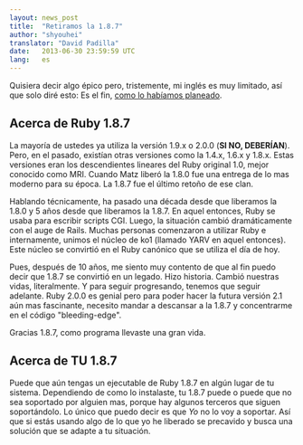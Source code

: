 ```yaml
---
layout: news_post
title:  "Retiramos la 1.8.7"
author: "shyouhei"
translator: "David Padilla"
date:   2013-06-30 23:59:59 UTC
lang:   es
---
```


Quisiera decir algo épico pero, tristemente, mi inglés es muy limitado,
así que solo diré esto: Es el fin, [como lo habíamos planeado][1].

[1]: /es/news/2011/10/06/plans-for-1-8-7/

## Acerca de Ruby 1.8.7

La mayoría de ustedes ya utiliza la versión 1.9.x o 2.0.0
(**SI NO, DEBERÍAN**).
Pero, en el pasado, existían otras versiones como la 1.4.x, 1.6.x y 1.8.x.
Estas versiones eran los descendientes lineares del Ruby original 1.0, mejor
conocido como MRI. Cuando Matz liberó la 1.8.0 fue una entrega de lo mas
moderno para su época.
La 1.8.7 fue el último retoño de ese clan.

Hablando técnicamente, ha pasado una década desde que liberamos la 1.8.0 y
5 años desde que liberamos la 1.8.7. En aquel entonces, Ruby se usaba para
escribir scripts CGI. Luego, la situación cambió dramáticamente con
el auge de Rails.
Muchas personas comenzaron a utilizar Ruby e internamente, unimos
el núcleo de ko1 (llamado YARV en aquel entonces). Este núcleo se convirtió
en el Ruby canónico que se utiliza el día de hoy.

Pues, después de 10 años, me siento muy contento de que al fin puedo decir
que 1.8.7 se convirtió en un legado. Hizo historia. Cambió nuestras vidas,
literalmente.
Y para seguir progresando, tenemos que seguir adelante. Ruby 2.0.0 es genial
pero para poder hacer la futura versión 2.1 aún mas fascinante, necesito
mandar a descansar a la 1.8.7 y concentrarme en el código "bleeding-edge".

Gracias 1.8.7, como programa llevaste una gran vida.

## Acerca de TU 1.8.7

Puede que aún tengas un ejecutable de Ruby 1.8.7 en algún lugar de tu sistema.
Dependiendo de como lo instalaste, tu 1.8.7 puede o puede que no sea soportado
por alguien mas, porque hay algunos terceros que siguen soportándolo.
Lo único que puedo decir es que _Yo_ no lo voy a soportar. Así que si estás
usando algo de lo que yo he liberado se precavido y busca una solución que
se adapte a tu situación.
